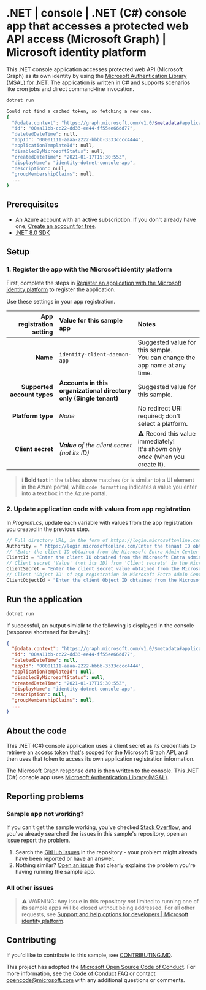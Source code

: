 <!-- Updated, but leaving commented out until we're ready to ship in samples browser
---
# Metadata required by https://docs.microsoft.com/samples/browse/
# Metadata properties: https://review.docs.microsoft.com/help/contribute/samples/process/onboarding?branch=main#add-metadata-to-readme
languages:
- csharp
page_type: sample
name: .NET console application that accesses a protected API
description: This a .NET console application that accesses a protected API. The code in this sample is used by one or more articles on docs.microsoft.com.
products:
- azure
- azure-active-directory
- ms-graph
urlFragment: ms-identity-docs-code-dotnet-console
---
-->
<!-- SAMPLE ID: DOCS-CODE-010 -->
# .NET | console | .NET (C#) console app that accesses a protected web API access (Microsoft Graph) | Microsoft identity platform


This .NET console application accesses protected web API (Microsoft Graph) as its own identity by using the [Microsoft Authentication Library (MSAL) for .NET](https://learn.microsoft.com/en-us/entra/msal/dotnet/). The application is written in C# and supports scenarios like cron jobs and direct command-line invocation.

```bash
dotnet run

Could not find a cached token, so fetching a new one.
{
  "@odata.context": "https://graph.microsoft.com/v1.0/$metadata#applications/$entity",
  "id": "00aa11bb-cc22-dd33-ee44-ff55ee66dd77",
  "deletedDateTime": null,
  "appId": "00001111-aaaa-2222-bbbb-3333cccc4444",
  "applicationTemplateId": null,
  "disabledByMicrosoftStatus": null,
  "createdDateTime": "2021-01-17T15:30:55Z",
  "displayName": "identity-dotnet-console-app",
  "description": null,
  "groupMembershipClaims": null,
  ...
}
```

## Prerequisites

- An Azure account with an active subscription. If you don't already have one, [Create an account for free](https://azure.microsoft.com/free/?WT.mc_id=A261C142F).
- [.NET 8.0 SDK](https://dotnet.microsoft.com/download/dotnet/8.0)

## Setup

### 1. Register the app with the Microsoft identity platform

First, complete the steps in [Register an application with the Microsoft identity platform](https://docs.microsoft.com/azure/active-directory/develop/quickstart-register-app) to register the application.

Use these settings in your app registration.

| App registration <br/> setting   | Value for this sample app       | Notes                                                                                  |
|-----------------------------:|:------------------------------------|:---------------------------------------------------------------------------------------|
| **Name**                     | `identity-client-daemon-app`       | Suggested value for this sample. <br/> You can change the app name at any time.        |
| **Supported account types**  | **Accounts in this organizational directory only (Single tenant)** | Suggested value for this sample.                        |
| **Platform type**            | _None_                                                             | No redirect URI required; don't select a platform.      |
| **Client secret**            | _**Value** of the client secret (not its ID)_                      | :warning: Record this value immediately! <br/> It's shown only _once_ (when you create it). |

> :information_source: **Bold text** in the tables above matches (or is similar to) a UI element in the Azure portal, while `code formatting` indicates a value you enter into a text box in the Azure portal.

### 2. Update application code with values from app registration

In _Program.cs_, update each variable with values from the app registration you created in the previous step.

```csharp
// Full directory URL, in the form of https://login.microsoftonline.com/<tenant_id>
Authority = " https://login.microsoftonline.com/Enter the tenant ID obtained from the Microsoft Entra admin center",
// 'Enter the client ID obtained from the Microsoft Entra Admin Center
ClientId = "Enter the client ID obtained from the Microsoft Entra admin center",
// Client secret 'Value' (not its ID) from 'Client secrets' in the Microsoft Entra Admin Center
ClientSecret = "Enter the client secret value obtained from the Microsoft Entra admin center",
// Client 'Object ID' of app registration in Microsoft Entra Admin Center - this value is a GUID
ClientObjectId = "Enter the client Object ID obtained from the Microsoft Entra admin center"
```

## Run the application

```bash
dotnet run
```

If successful, an output simialir to the following is displayed in the console (response shortened for brevity):

```json
{
  "@odata.context": "https://graph.microsoft.com/v1.0/$metadata#applications/$entity",
  "id": "00aa11bb-cc22-dd33-ee44-ff55ee66dd77",
  "deletedDateTime": null,
  "appId": "00001111-aaaa-2222-bbbb-3333cccc4444",
  "applicationTemplateId": null,
  "disabledByMicrosoftStatus": null,
  "createdDateTime": "2021-01-17T15:30:55Z",
  "displayName": "identity-dotnet-console-app",
  "description": null,
  "groupMembershipClaims": null,
  ...
}
```

## About the code

This .NET (C#) console application uses a client secret as its credentials to retrieve an access token that's scoped for the Microsoft Graph API, and then uses that token to access its own application registration information.

The Microsoft Graph response data is then written to the console. This .NET (C#) console app uses [Microsoft Authentication Library (MSAL)](https://github.com/AzureAD/microsoft-authentication-library-for-dotnet).

## Reporting problems

### Sample app not working?

If you can't get the sample working, you've checked [Stack Overflow](http://stackoverflow.com/questions/tagged/msal), and you've already searched the issues in this sample's repository, open an issue report the problem.

1. Search the [GitHub issues](../../issues) in the repository - your problem might already have been reported or have an answer.
1. Nothing similar? [Open an issue](../../issues/new) that clearly explains the problem you're having running the sample app.

### All other issues

> :warning: WARNING: Any issue in this repository _not_ limited to running one of its sample apps will be closed without being addressed.
For all other requests, see [Support and help options for developers | Microsoft identity platform](https://docs.microsoft.com/azure/active-directory/develop/developer-support-help-options).

## Contributing

If you'd like to contribute to this sample, see [CONTRIBUTING.MD](/CONTRIBUTING.md).

This project has adopted the [Microsoft Open Source Code of Conduct](https://opensource.microsoft.com/codeofconduct/). For more information, see the [Code of Conduct FAQ](https://opensource.microsoft.com/codeofconduct/faq/) or contact [opencode@microsoft.com](mailto:opencode@microsoft.com) with any additional questions or comments.
